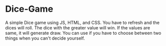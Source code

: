 # Dice-Game

A simple Dice game using JS, HTML, and CSS. You have to refresh and the dices will roll. The dice with the greater value will win. If the values are same, it will generate draw.
You can use if you have to choose between two things when you can't decide yourself. 
